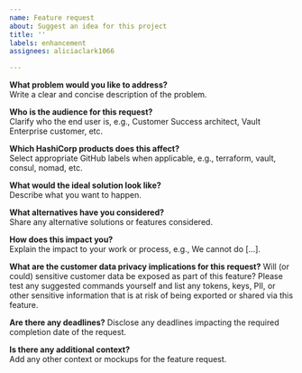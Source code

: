 ```yaml
---
name: Feature request
about: Suggest an idea for this project
title: ''
labels: enhancement
assignees: aliciaclark1066

---
```


**What problem would you like to address?**  
Write a clear and concise description of the problem.

**Who is the audience for this request?**  
Clarify who the end user is, e.g., Customer Success architect, Vault Enterprise customer, etc.

**Which HashiCorp products does this affect?**  
Select appropriate GitHub labels when applicable, e.g., terraform, vault, consul, nomad, etc.

**What would the ideal solution look like?**  
Describe what you want to happen.

**What alternatives have you considered?**  
Share any alternative solutions or features considered.

**How does this impact you?**  
Explain the impact to your work or process, e.g., We cannot do [...].

**What are the customer data privacy implications for this request?**
Will (or could) sensitive customer data be exposed as part of this feature? Please test any suggested commands yourself and list any tokens, keys, PII, or other sensitive information that is at risk of being exported or shared via this feature.

**Are there any deadlines?**
Disclose any deadlines impacting the required completion date of the request.

**Is there any additional context?**  
Add any other context or mockups for the feature request.
